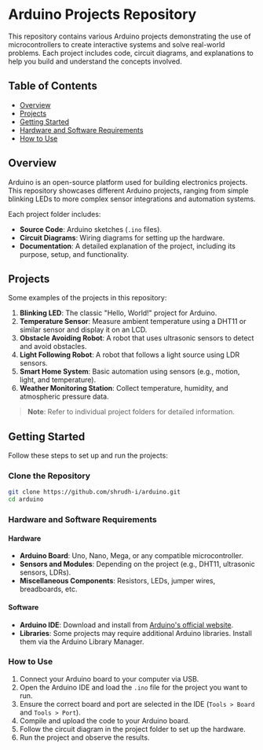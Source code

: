 # Arduino Projects Repository

This repository contains various Arduino projects demonstrating the use of microcontrollers to create interactive systems and solve real-world problems. Each project includes code, circuit diagrams, and explanations to help you build and understand the concepts involved.

## Table of Contents
- [Overview](#overview)
- [Projects](#projects)
- [Getting Started](#getting-started)
- [Hardware and Software Requirements](#hardware-and-software-requirements)
- [How to Use](#how-to-use)

## Overview
Arduino is an open-source platform used for building electronics projects. This repository showcases different Arduino projects, ranging from simple blinking LEDs to more complex sensor integrations and automation systems.

Each project folder includes:
- **Source Code**: Arduino sketches (`.ino` files).
- **Circuit Diagrams**: Wiring diagrams for setting up the hardware.
- **Documentation**: A detailed explanation of the project, including its purpose, setup, and functionality.

## Projects
Some examples of the projects in this repository:
1. **Blinking LED**: The classic "Hello, World!" project for Arduino.
2. **Temperature Sensor**: Measure ambient temperature using a DHT11 or similar sensor and display it on an LCD.
3. **Obstacle Avoiding Robot**: A robot that uses ultrasonic sensors to detect and avoid obstacles.
4. **Light Following Robot**: A robot that follows a light source using LDR sensors.
5. **Smart Home System**: Basic automation using sensors (e.g., motion, light, and temperature).
6. **Weather Monitoring Station**: Collect temperature, humidity, and atmospheric pressure data.

> **Note**: Refer to individual project folders for detailed information.

## Getting Started
Follow these steps to set up and run the projects:

### Clone the Repository
```bash
git clone https://github.com/shrudh-i/arduino.git
cd arduino
```

### Hardware and Software Requirements

#### Hardware

- **Arduino Board**: Uno, Nano, Mega, or any compatible microcontroller.
- **Sensors and Modules**: Depending on the project (e.g., DHT11, ultrasonic sensors, LDRs).
- **Miscellaneous Components**: Resistors, LEDs, jumper wires, breadboards, etc.

#### Software

- **Arduino IDE**: Download and install from [Arduino's official website](https://www.arduino.cc/en/software).
- **Libraries**: Some projects may require additional Arduino libraries. Install them via the Arduino Library Manager.

### How to Use

1. Connect your Arduino board to your computer via USB.
2. Open the Arduino IDE and load the `.ino` file for the project you want to run.
3. Ensure the correct board and port are selected in the IDE (`Tools > Board` and `Tools > Port`).
4. Compile and upload the code to your Arduino board.
5. Follow the circuit diagram in the project folder to set up the hardware.
6. Run the project and observe the results.
